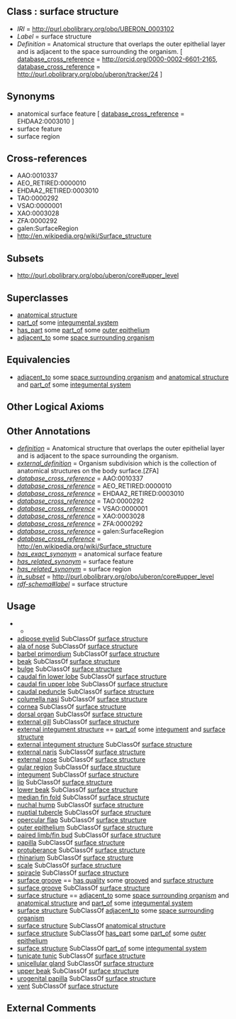 
## Class : surface structure

 * *IRI* = http://purl.obolibrary.org/obo/UBERON_0003102
 * *Label* = surface structure
 * *Definition* = Anatomical structure that overlaps the outer epithelial layer and is adjacent to the space surrounding the organism. [ [database_cross_reference](../../ef/oboInOwl#hasDbXref.md) = http://orcid.org/0000-0002-6601-2165, [database_cross_reference](../../ef/oboInOwl#hasDbXref.md) = http://purl.obolibrary.org/obo/uberon/tracker/24 ]

## Synonyms

 * anatomical surface feature [ [database_cross_reference](../../ef/oboInOwl#hasDbXref.md) = EHDAA2:0003010 ]
 * surface feature
 * surface region

## Cross-references

 * AAO:0010337
 * AEO_RETIRED:0000010
 * EHDAA2_RETIRED:0003010
 * TAO:0000292
 * VSAO:0000001
 * XAO:0003028
 * ZFA:0000292
 * galen:SurfaceRegion
 * http://en.wikipedia.org/wiki/Surface_structure

## Subsets

 * http://purl.obolibrary.org/obo/uberon/core#upper_level

## Superclasses

 * [anatomical structure](../../UBERON/61/UBERON_0000061.md)
 * [part_of](../../BFO/50/BFO_0000050.md) some [integumental system](../../UBERON/16/UBERON_0002416.md)
 * [has_part](../../BFO/51/BFO_0000051.md) some [part_of](../../BFO/50/BFO_0000050.md) some [outer epithelium](../../UBERON/76/UBERON_0007376.md)
 * [adjacent_to](../../RO/20/RO_0002220.md) some [space surrounding organism](../../UBERON/14/UBERON_0013514.md)

## Equivalencies

 * [adjacent_to](../../RO/20/RO_0002220.md) some [space surrounding organism](../../UBERON/14/UBERON_0013514.md) and [anatomical structure](../../UBERON/61/UBERON_0000061.md) and [part_of](../../BFO/50/BFO_0000050.md) some [integumental system](../../UBERON/16/UBERON_0002416.md)

## Other Logical Axioms


## Other Annotations

 * *[definition](../../IAO/15/IAO_0000115.md)* = Anatomical structure that overlaps the outer epithelial layer and is adjacent to the space surrounding the organism.
 * *[external_definition](../../UBPROP/01/UBPROP_0000001.md)* = Organism subdivision which is the collection of anatomical structures on the body surface.[ZFA]
 * *[database_cross_reference](../../ef/oboInOwl#hasDbXref.md)* = AAO:0010337
 * *[database_cross_reference](../../ef/oboInOwl#hasDbXref.md)* = AEO_RETIRED:0000010
 * *[database_cross_reference](../../ef/oboInOwl#hasDbXref.md)* = EHDAA2_RETIRED:0003010
 * *[database_cross_reference](../../ef/oboInOwl#hasDbXref.md)* = TAO:0000292
 * *[database_cross_reference](../../ef/oboInOwl#hasDbXref.md)* = VSAO:0000001
 * *[database_cross_reference](../../ef/oboInOwl#hasDbXref.md)* = XAO:0003028
 * *[database_cross_reference](../../ef/oboInOwl#hasDbXref.md)* = ZFA:0000292
 * *[database_cross_reference](../../ef/oboInOwl#hasDbXref.md)* = galen:SurfaceRegion
 * *[database_cross_reference](../../ef/oboInOwl#hasDbXref.md)* = http://en.wikipedia.org/wiki/Surface_structure
 * *[has_exact_synonym](../../ym/oboInOwl#hasExactSynonym.md)* = anatomical surface feature
 * *[has_related_synonym](../../ym/oboInOwl#hasRelatedSynonym.md)* = surface feature
 * *[has_related_synonym](../../ym/oboInOwl#hasRelatedSynonym.md)* = surface region
 * *[in_subset](../../et/oboInOwl#inSubset.md)* = http://purl.obolibrary.org/obo/uberon/core#upper_level
 * *[rdf-schema#label](../../el/rdf-schema#label.md)* = surface structure

## Usage

 * -
 * [adipose eyelid](../../UBERON/21/UBERON_2001921.md) SubClassOf [surface structure](../../UBERON/02/UBERON_0003102.md)
 * [ala of nose](../../UBERON/06/UBERON_0006906.md) SubClassOf [surface structure](../../UBERON/02/UBERON_0003102.md)
 * [barbel primordium](../../UBERON/19/UBERON_2005119.md) SubClassOf [surface structure](../../UBERON/02/UBERON_0003102.md)
 * [beak](../../UBERON/94/UBERON_0005094.md) SubClassOf [surface structure](../../UBERON/02/UBERON_0003102.md)
 * [bulge](../../UBERON/06/UBERON_0018306.md) SubClassOf [surface structure](../../UBERON/02/UBERON_0003102.md)
 * [caudal fin lower lobe](../../UBERON/94/UBERON_2001594.md) SubClassOf [surface structure](../../UBERON/02/UBERON_0003102.md)
 * [caudal fin upper lobe](../../UBERON/93/UBERON_2001593.md) SubClassOf [surface structure](../../UBERON/02/UBERON_0003102.md)
 * [caudal peduncle](../../UBERON/78/UBERON_2000178.md) SubClassOf [surface structure](../../UBERON/02/UBERON_0003102.md)
 * [columella nasi](../../UBERON/41/UBERON_0008341.md) SubClassOf [surface structure](../../UBERON/02/UBERON_0003102.md)
 * [cornea](../../UBERON/64/UBERON_0000964.md) SubClassOf [surface structure](../../UBERON/02/UBERON_0003102.md)
 * [dorsal organ](../../UBERON/33/UBERON_2002133.md) SubClassOf [surface structure](../../UBERON/02/UBERON_0003102.md)
 * [external gill](../../UBERON/91/UBERON_0008891.md) SubClassOf [surface structure](../../UBERON/02/UBERON_0003102.md)
 * [external integument structure](../../UBERON/61/UBERON_3000961.md) == [part_of](../../BFO/50/BFO_0000050.md) some [integument](../../UBERON/99/UBERON_0002199.md) and [surface structure](../../UBERON/02/UBERON_0003102.md)
 * [external integument structure](../../UBERON/61/UBERON_3000961.md) SubClassOf [surface structure](../../UBERON/02/UBERON_0003102.md)
 * [external naris](../../UBERON/28/UBERON_0005928.md) SubClassOf [surface structure](../../UBERON/02/UBERON_0003102.md)
 * [external nose](../../UBERON/27/UBERON_0007827.md) SubClassOf [surface structure](../../UBERON/02/UBERON_0003102.md)
 * [gular region](../../UBERON/54/UBERON_0011154.md) SubClassOf [surface structure](../../UBERON/02/UBERON_0003102.md)
 * [integument](../../UBERON/99/UBERON_0002199.md) SubClassOf [surface structure](../../UBERON/02/UBERON_0003102.md)
 * [lip](../../UBERON/33/UBERON_0001833.md) SubClassOf [surface structure](../../UBERON/02/UBERON_0003102.md)
 * [lower beak](../../UBERON/13/UBERON_0010013.md) SubClassOf [surface structure](../../UBERON/02/UBERON_0003102.md)
 * [median fin fold](../../UBERON/40/UBERON_2000040.md) SubClassOf [surface structure](../../UBERON/02/UBERON_0003102.md)
 * [nuchal hump](../../UBERON/42/UBERON_0018342.md) SubClassOf [surface structure](../../UBERON/02/UBERON_0003102.md)
 * [nuptial tubercle](../../UBERON/24/UBERON_2002124.md) SubClassOf [surface structure](../../UBERON/02/UBERON_0003102.md)
 * [opercular flap](../../UBERON/55/UBERON_2000555.md) SubClassOf [surface structure](../../UBERON/02/UBERON_0003102.md)
 * [outer epithelium](../../UBERON/76/UBERON_0007376.md) SubClassOf [surface structure](../../UBERON/02/UBERON_0003102.md)
 * [paired limb/fin bud](../../UBERON/57/UBERON_0004357.md) SubClassOf [surface structure](../../UBERON/02/UBERON_0003102.md)
 * [papilla](../../UBERON/95/UBERON_2001995.md) SubClassOf [surface structure](../../UBERON/02/UBERON_0003102.md)
 * [protuberance](../../UBERON/88/UBERON_0010188.md) SubClassOf [surface structure](../../UBERON/02/UBERON_0003102.md)
 * [rhinarium](../../UBERON/56/UBERON_0011256.md) SubClassOf [surface structure](../../UBERON/02/UBERON_0003102.md)
 * [scale](../../UBERON/42/UBERON_0002542.md) SubClassOf [surface structure](../../UBERON/02/UBERON_0003102.md)
 * [spiracle](../../UBERON/19/UBERON_0010019.md) SubClassOf [surface structure](../../UBERON/02/UBERON_0003102.md)
 * [surface groove](../../UBERON/46/UBERON_0006846.md) == [has quality](../../RO/86/RO_0000086.md) some [grooved](../../PATO/55/PATO_0002255.md) and [surface structure](../../UBERON/02/UBERON_0003102.md)
 * [surface groove](../../UBERON/46/UBERON_0006846.md) SubClassOf [surface structure](../../UBERON/02/UBERON_0003102.md)
 * [surface structure](../../UBERON/02/UBERON_0003102.md) == [adjacent_to](../../RO/20/RO_0002220.md) some [space surrounding organism](../../UBERON/14/UBERON_0013514.md) and [anatomical structure](../../UBERON/61/UBERON_0000061.md) and [part_of](../../BFO/50/BFO_0000050.md) some [integumental system](../../UBERON/16/UBERON_0002416.md)
 * [surface structure](../../UBERON/02/UBERON_0003102.md) SubClassOf [adjacent_to](../../RO/20/RO_0002220.md) some [space surrounding organism](../../UBERON/14/UBERON_0013514.md)
 * [surface structure](../../UBERON/02/UBERON_0003102.md) SubClassOf [anatomical structure](../../UBERON/61/UBERON_0000061.md)
 * [surface structure](../../UBERON/02/UBERON_0003102.md) SubClassOf [has_part](../../BFO/51/BFO_0000051.md) some [part_of](../../BFO/50/BFO_0000050.md) some [outer epithelium](../../UBERON/76/UBERON_0007376.md)
 * [surface structure](../../UBERON/02/UBERON_0003102.md) SubClassOf [part_of](../../BFO/50/BFO_0000050.md) some [integumental system](../../UBERON/16/UBERON_0002416.md)
 * [tunicate tunic](../../UBERON/02/UBERON_0011302.md) SubClassOf [surface structure](../../UBERON/02/UBERON_0003102.md)
 * [unicellular gland](../../UBERON/77/UBERON_3010377.md) SubClassOf [surface structure](../../UBERON/02/UBERON_0003102.md)
 * [upper beak](../../UBERON/12/UBERON_0010012.md) SubClassOf [surface structure](../../UBERON/02/UBERON_0003102.md)
 * [urogenital papilla](../../UBERON/18/UBERON_2001118.md) SubClassOf [surface structure](../../UBERON/02/UBERON_0003102.md)
 * [vent](../../UBERON/98/UBERON_2000298.md) SubClassOf [surface structure](../../UBERON/02/UBERON_0003102.md)

## External Comments

